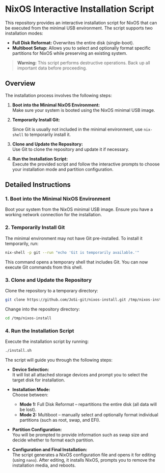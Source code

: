 # NixOS Interactive Installation Script

This repository provides an interactive installation script for NixOS that can be executed from the minimal USB environment. The script supports two installation modes:

- **Full Disk Reformat:** Overwrites the entire disk (single-boot).
- **Multiboot Setup:** Allows you to select and optionally format specific partitions for NixOS while preserving an existing system.

> **Warning:** This script performs destructive operations. Back up all important data before proceeding.

## Overview

The installation process involves the following steps:

1. **Boot into the Minimal NixOS Environment:**  
   Make sure your system is booted using the NixOS minimal USB image.

2. **Temporarily Install Git:**  

   Since Git is usually not included in the minimal environment, use `nix-shell` to temporarily install it.

3. **Clone and Update the Repository:**  
   Use Git to clone the repository and update it if necessary.

4. **Run the Installation Script:**  
   Execute the provided script and follow the interactive prompts to choose your installation mode and partition configuration.

## Detailed Instructions

### 1. Boot into the Minimal NixOS Environment

Boot your system from the NixOS minimal USB image. Ensure you have a working network connection for the installation.

### 2. Temporarily Install Git

The minimal environment may not have Git pre-installed. To install it temporarily, run:

```sh
nix-shell -p git --run "echo 'Git is temporarily available.'"
```

This command opens a temporary shell that includes Git. You can now execute Git commands from this shell.

### 3. Clone and Update the Repository

Clone the repository to a temporary directory:

```sh
git clone https://github.com/JoSi-git/nixos-install.git /tmp/nixos-install
```

Change into the repository directory:

```sh
cd /tmp/nixos-install
```

### 4. Run the Installation Script

Execute the installation script by running:

```sh
./install.sh
```

The script will guide you through the following steps:

- **Device Selection:**  
  It will list all attached storage devices and prompt you to select the target disk for installation.

- **Installation Mode:**  
  Choose between:
  - **Mode 1:** Full Disk Reformat – repartitions the entire disk (all data will be lost).
  - **Mode 2:** Multiboot – manually select and optionally format individual partitions (such as root, swap, and EFI).

- **Partition Configuration:**  
  You will be prompted to provide information such as swap size and decide whether to format each partition.

- **Configuration and Final Installation:**  
  The script generates a NixOS configuration file and opens it for editing (using `nano`). After editing, it installs NixOS, prompts you to remove the installation media, and reboots.
